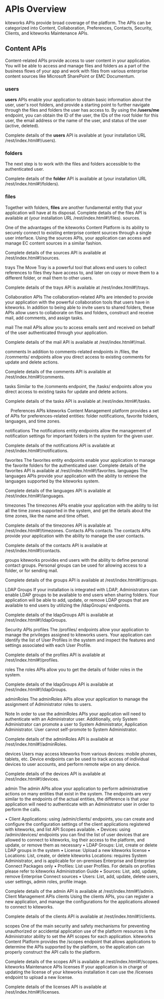 # APIs Overview  

kiteworks APIs provide broad coverage of the platform. The APIs can be categorized into Content, Collaboration, Preferences, Contacts, Security, Clients, and kiteworks Maintenance APIs.

## Content APIs

Content-related APIs provide access to user content in your application. You will be able to access and manage files and folders as a part of the business flows of your app and work with files from various enterprise content sources like Microsoft SharePoint or EMC Documentum.

### users
**users** APIs enable your application to obtain basic information about the user, user's root folders, and provide a starting point to further navigate through the files and folders the user has access to. By using the **/users/me** endpoint, you can obtain the ID of the user, the IDs of the root folder for this user, the email address or the name of the user, and status of the user (active, deleted).  

Complete details of the **users** API is available at (your installation URL /rest/index.html#!/users).  

### folders  

The next step is to work with the files and folders accessible to the authenticated user.  

Complete details of the **folder** API is available at (your installation URL /rest/index.html#!/folders).   

### files
Together with folders, **files** are another fundamental entity that your application will have at its disposal. Complete details of the files API is available at (your installation URL /rest/index.html#!/files).
sources.
  
One of the advantages of the kiteworks Content Platform is its ability to securely connect to existing enterprise content sources through a single user interface. Using the sources APIs, your application can access and manage EC content sources in a similar fashion.

Complete details of the sources API is available at <your installation URL>/rest/index.html#!/sources.


trays
The Move Tray is a powerful tool that allows end users to collect references to files they have access to, and later on copy or move them to a different folder, or mail them to other users.

Complete details of the trays API is available at <your installation URL>/rest/index.html#!/trays.


Collaboration APIs
The collaboration-related APIs are intended to provide your application with the powerful collaboration tools that users have in kiteworks. In addition to being able to invite users to shared folders, these APIs allow users to collaborate on files and folders, construct and receive mail, add comments, and assign tasks.

mail
The mail APIs allow you to access emails sent and received on behalf of the user authenticated through your application.

Complete details of the mail API is available at <your installation URL>/rest/index.html#!/mail.


comments
In addition to comments-related endpoints in /files, the /comments/ endpoints allow you direct access to existing comments for update and delete actions.

Complete details of the comments API is available at <your installation URL>/rest/index.html#!/comments.


tasks
Similar to the /comments endpoint, the /tasks/ endpoints allow you direct access to existing tasks for update and delete actions.

Complete details of the tasks API is available at <your installation URL>/rest/index.html#!/tasks.

 
Preferences APIs
kiteworks Content Management platform provides a set of APIs for preferences-related entities: folder notifications, favorite folders, languages, and time zones.


notifications
The notifications entity endpoints allow the management of notification settings for important folders in the system for the given user.

Complete details of the notifications API is available at <your installation URL>/rest/index.html#!/notifications.

favorites
The favorites entity endpoints enable your application to manage the favorite folders for the authenticated user. Complete details of the favorites API is available at <your installation URL>/rest/index.html#!/favorites.
languages
The languages APIs provide your application with the ability to retrieve the languages supported by the kiteworks system.

Complete details of the languages API is available at <your installation URL>/rest/index.html#!/languages.


timezones
The timezones APIs enable your application with the ability to list all the time zones supported in the system, and get the details about the time zones, like the name and time offset.

Complete details of the timezones API is available at <your installation URL>/rest/index.html#!/timezones.
Contacts APIs
contacts
The contacts APIs provide your application with the ability to manage the user contacts.

Complete details of the contacts API is available at <your installation URL>/rest/index.html#!/contacts.

groups
kiteworks provides end users with the ability to define personal contact groups. Personal groups can be used for allowing access to a folder, or for sending mail.

Complete details of the groups API is available at <your installation URL>/rest/index.html#!/groups.

LDAP Groups
If your installation is integrated with LDAP, Administrators can enable LDAP groups to be available to end users when sharing folders. Your application will be able to add, update, or remove LDAP groups that are available to end users by utilizing the /ldapGroups/ endpoints.

Complete details of the ldapGroups API is available at <your installation URL>/rest/index.html#!/ldapGroups.

Security APIs
profiles
The /profiles/ endpoints allow your application to manage the privileges assigned to kiteworks users. Your application can identify the list of User Profiles in the system and inspect the features and settings associated with each User Profile.


Complete details of the profiles API is available at <your installation URL>/rest/index.html#!/profiles.


roles
The roles APIs allow you to get the details of folder roles in the system.

Complete details of the ldapGroups API is available at <your installation URL>/rest/index.html#!/ldapGroups.


adminRoles
The adminRoles APIs allow your application to manage the assignment of Administrator roles to users.

Note	In order to use the adminRoles APIs your application will need to authenticate with an Administrator user. Additionally, only System Administrator can promote a user to System Administrator, Application Administrator. User cannot self-promote to System Administrator.

Complete details of the adminRoles API is available at <your installation URL>/rest/index.html#!/adminRoles.


devices
Users may access kiteworks from various devices: mobile phones, tablets, etc. Device endpoints can be used to track access of individual devices to user accounts, and perform remote wipe on any device.

Complete details of the devices API is available at <your installation URL>/rest/index.html#!/devices.


admin
The admin APIs allow your application to perform administrative actions on many entities that exist in the system.
The endpoints are very similar to the endpoints of the actual entities, the difference is that your application will need to authenticate with an Administrator user in order to perform the calls.

•	Client Applications: using /admin/clients/ endpoints, you can create and configure the configuration settings of the client applications registered with kiteworks, and list API Scopes available.
•	Devices: using /admin/devices/ endpoints you can find the list of user devices that are allowed to connect to kiteworks, log their access to the platform, and update, or remove them as necessary
•	LDAP Groups: List, create or delete LDAP groups in the system
•	License: Upload a new kiteworks license
•	Locations: List, create, or delete kiteworks Locations: requires System Administrator, and is applicable for on-premises Enterprise and Enterprise Connect Packages only
•	Profiles: List user Profiles. For details on profiles please refer to kiteworks Administration Guide
•	Sources: List, add, update, remove Enterprise Connect sources
•	Users: List, add, update, delete users, user settings, admin roles, profile image.

Complete details of the admin API is available at <your installation URL>/rest/index.html#!/admin.
Client Management APIs
clients
Using the clients APIs, you can register a new application, and manage the configurations for the applications allowed to connect to kiteworks.

Complete details of the clients API is available at <your installation URL>/rest/index.html#!/clients.

scopes
One of the main security and safety mechanisms for preventing unauthorized or accidental application use of the platform resources is the Administrator ability to set the API scopes for each application. kiteworks Content Platform provides the /scopes endpoint that allows applications to determine the APIs supported by the platform, so the application can properly construct the API calls to the platform.

Complete details of the scopes API is available at <your installation URL>/rest/index.html#!/scopes.
kiteworks Maintenance APIs
licenses
If your application is in charge of updating the license of your kiteworks installation it can use the /licenses endpoint to upload a new license.

Complete details of the licenses API is available at <your installation URL>/rest/index.html#!/licenses.

